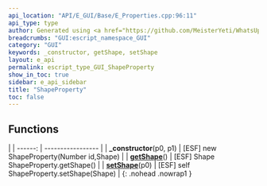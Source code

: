 ```yaml
---
api_location: "API/E_GUI/Base/E_Properties.cpp:96:11"
api_type: type
author: Generated using <a href="https://github.com/MeisterYeti/WhatsUpDoc">WhatsUpDoc</a>
breadcrumbs: "GUI:escript_namespace_GUI"
category: "GUI"
keywords: _constructor, getShape, setShape
layout: e_api
permalink: escript_type_GUI_ShapeProperty
show_in_toc: true
sidebar: e_api_sidebar
title: "ShapeProperty"
toc: false
---
```


## Functions

|
| ------: | ----------------- |
| **_constructor**(p0, p1) | [ESF] new ShapeProperty(Number id,Shape) |
| **[getShape](classGUI_1_1ShapeProperty#classGUI_1_1ShapeProperty_1a406cf5b04dc0fe68675ef25da9e81b86)**() | [ESF] Shape ShapeProperty.getShape() |
| **[setShape](classGUI_1_1ShapeProperty#classGUI_1_1ShapeProperty_1aed29380e8c97b978fc20504e1db9f197)**(p0) | [ESF] self ShapeProperty.setShape(Shape) |
{: .nohead .nowrap1 }
